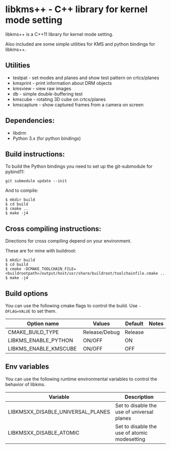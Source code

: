 # libkms++ - C++ library for kernel mode setting

libkms++ is a C++11 library for kernel mode setting.

Also included are some simple utilities for KMS and python bindings for libkms++.

## Utilities

- testpat - set modes and planes and show test pattern on crtcs/planes
- kmsprint - print information about DRM objects
- kmsview - view raw images
- db - simple double-buffering test
- kmscube - rotating 3D cube on crtcs/planes
- kmscapture - show captured frames from a camera on screen

## Dependencies:

- libdrm
- Python 3.x (for python bindings)

## Build instructions:

To build the Python bindings you need to set up the git-submodule for pybind11:

```
git submodule update --init
```

And to compile:

```
$ mkdir build
$ cd build
$ cmake ..
$ make -j4
```

## Cross compiling instructions:

Directions for cross compiling depend on your environment.

These are for mine with buildroot:

```
$ mkdir build
$ cd build
$ cmake -DCMAKE_TOOLCHAIN_FILE=<buildrootpath>/output/host/usr/share/buildroot/toolchainfile.cmake ..
$ make -j4
```

## Build options

You can use the following cmake flags to control the build. Use `-DFLAG=VALUE` to set them.

Option name           | Values        | Default  | Notes
--------------------- | ------------- | -------- | --------
CMAKE_BUILD_TYPE      | Release/Debug | Release  |
LIBKMS_ENABLE_PYTHON  | ON/OFF        | ON       |
LIBKMS_ENABLE_KMSCUBE | ON/OFF        | OFF      |

## Env variables

You can use the following runtime environmental variables to control the behavior of libkms.

Variable                          | Description
--------------------------------- | -------------
LIBKMSXX_DISABLE_UNIVERSAL_PLANES | Set to disable the use of universal planes
LIBKMSXX_DISABLE_ATOMIC           | Set to disable the use of atomic modesetting
